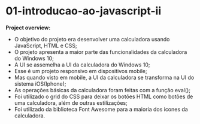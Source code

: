 # 01-introducao-ao-javascript-ii

**Project overview:**

* O objetivo do projeto era desenvolver uma calculadora usando JavaScript, HTML e CSS;
* O projeto apresenta a maior parte das funcionalidades da calculadora do Windows 10;
* A UI se assemelha a UI da calculadora do Windows 10;
* Esse é um projeto responsivo em dispositivos mobile;
* Mas quando visto em mobile, a UI da calculadora se transforma na UI do sistema iOS(Iphone);
* As operações básicas da calculadora foram feitas com a função eval();
* Foi utilizado o grid do CSS para deixar os botões HTML como botões de uma calculadora, além de outras estilizações;
* Foi utilizado da biblioteca Font Awesome para a maioria dos icones da calculadora.

